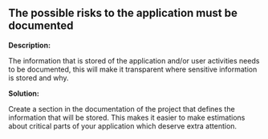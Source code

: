 The possible risks to the application must be documented
-------

**Description:**

The information that is stored of the application and/or user
activities needs to be documented, this will make it transparent where sensitive
information is stored and why.


**Solution:**

Create a section in the documentation of the project that defines the information
that will be stored. This makes it easier to make estimations about critical parts
of your application which deserve extra attention.

